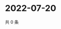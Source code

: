 # 2022-07-20

共 0 条

<!-- BEGIN WEIBO -->
<!-- 最后更新时间 Wed Jul 20 2022 19:00:53 GMT+0800 (China Standard Time) -->

<!-- END WEIBO -->
